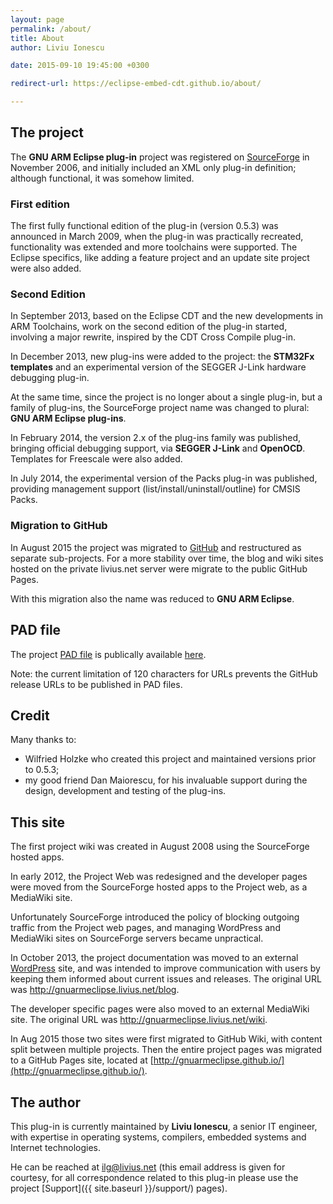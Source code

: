 ```yaml
---
layout: page
permalink: /about/
title: About
author: Liviu Ionescu

date: 2015-09-10 19:45:00 +0300

redirect-url: https://eclipse-embed-cdt.github.io/about/

---
```


## The project

The **GNU ARM Eclipse plug-in** project was registered on [SourceForge](http://sourceforge.net/projects/gnuarmeclipse/) in November 2006, and initially included an XML only plug-in definition; although functional, it was somehow limited.

### First edition

The first fully functional edition of the plug-in (version 0.5.3) was announced in March 2009, when the plug-in was practically recreated, functionality was extended and more toolchains were supported. The Eclipse specifics, like adding a feature project and an update site project were also added.

### Second Edition

In September 2013, based on the Eclipse CDT and the new developments in ARM Toolchains, work on the second edition of the plug-in started, involving a major rewrite, inspired by the CDT Cross Compile plug-in.

In December 2013, new plug-ins were added to the project: the **STM32Fx templates** and an experimental version of the SEGGER J-Link hardware debugging plug-in.

At the same time, since the project is no longer about a single plug-in, but a family of plug-ins, the SourceForge project name was changed to plural: **GNU ARM Eclipse plug-ins**.

In February 2014, the version 2.x of the plug-ins family was published, bringing official debugging support, via **SEGGER J-Link** and **OpenOCD**. Templates for Freescale were also added.

In July 2014, the experimental version of the Packs plug-in was published, providing management support (list/install/uninstall/outline) for CMSIS Packs.

### Migration to GitHub

In August 2015 the project was migrated to [GitHub](https://github.com/gnuarmeclipse) and restructured as separate sub-projects. For a more stability over time, the blog and wiki sites hosted on the private livius.net server were migrate to the public GitHub Pages.

With this migration also the name was reduced to **GNU ARM Eclipse**.

## PAD file

The project [PAD file](http://en.wikipedia.org/wiki/Portable_Application_Description) is publically available [here](https://github.com/gnu-mcu-eclipse/eclipse-plugins/blob/develop/info/GNU_ARM_Eclipse_pad.xml).

Note: the current limitation of 120 characters for URLs prevents the GitHub release URLs to be published in PAD files.

## Credit

Many thanks to:

  * Wilfried Holzke who created this project and maintained versions prior to 0.5.3;
  * my good friend Dan Maiorescu, for his invaluable support during the design, development and testing of the plug-ins.

## This site

The first project wiki was created in August 2008 using the SourceForge hosted apps.

In early 2012, the Project Web was redesigned and the developer pages were moved from the SourceForge hosted apps to the Project web, as a MediaWiki site.

Unfortunately SourceForge introduced the policy of blocking outgoing traffic from the Project web pages, and managing WordPress and MediaWiki sites on SourceForge servers became unpractical.

In October 2013, the project documentation was moved to an external [WordPress](http://wordpress.org/) site, and was intended to improve communication with users by keeping them informed about current issues and releases. The original URL was http://gnuarmeclipse.livius.net/blog.

The developer specific pages were also moved to an external MediaWiki site. The original URL was http://gnuarmeclipse.livius.net/wiki.

In Aug 2015 those two sites were first migrated to GitHub Wiki, with content split between multiple projects. Then the entire project pages was migrated to a GitHub Pages site, located at [http://gnuarmeclipse.github.io/](http://gnuarmeclipse.github.io/).

## The author

This plug-in is currently maintained by **Liviu Ionescu**, a senior IT engineer, with expertise in operating systems, compilers, embedded systems and Internet technologies.

He can be reached at [ilg@livius.net](mailto:ilg@livius.net) (this email address is given for courtesy, for all correspondence related to this plug-in please use the project [Support]({{ site.baseurl }}/support/) pages).

